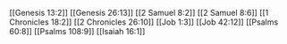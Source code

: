 [[Genesis 13:2]]
[[Genesis 26:13]]
[[2 Samuel 8:2]]
[[2 Samuel 8:6]]
[[1 Chronicles 18:2]]
[[2 Chronicles 26:10]]
[[Job 1:3]]
[[Job 42:12]]
[[Psalms 60:8]]
[[Psalms 108:9]]
[[Isaiah 16:1]]
